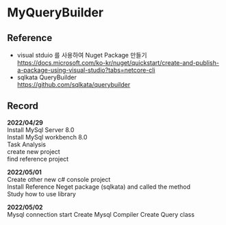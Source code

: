 # MyQueryBuilder


## Reference  
- visual stduio 를 사용하여 Nuget Package 만들기  
https://docs.microsoft.com/ko-kr/nuget/quickstart/create-and-publish-a-package-using-visual-studio?tabs=netcore-cli  
- sqlkata QueryBuilder  
https://github.com/sqlkata/querybuilder

## Record
**2022/04/29**  
Install MySql Server 8.0  
Install MySql workbench 8.0  
Task Analysis  
create new project  
find reference project   

**2022/05/01**  
Create other new c# console project  
Install Reference Neget package (sqlkata) and called the method  
Study how to use library  
  
**2022/05/02**  
Mysql connection start
Create Mysql Compiler
Create Query class

